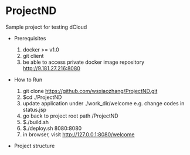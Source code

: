 ProjectND
=========

Sample project for testing dCloud

* Prerequisites
  1. docker >= v1.0 
  2. git client
  3. be able to access private docker image repository http://9.181.27.216:8080

* How to Run
  1. git clone https://github.com/wsxiaozhang/ProjectND.git
  2. $cd ./ProjectND
  3. update application under ./work_dir/welcome
      e.g. change codes in status.jsp
  4. go back to project root path /ProjectND
  5. $./build.sh 
  6. $./deploy.sh 8080:8080
  7. in browser, visit http://127.0.0.1:8080/welcome

* Project structure

